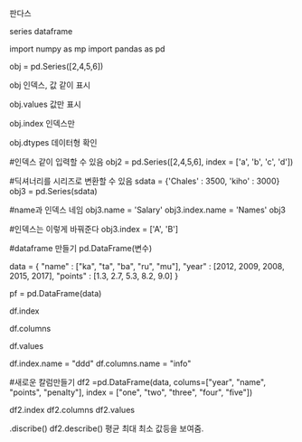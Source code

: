 판다스

series
dataframe

import numpy as mp
import pandas as pd

obj = pd.Series([2,4,5,6])

obj
인덱스, 값 같이 표시

obj.values
값만 표시

obj.index
인덱스만

obj.dtypes
데이터형 확인

#인덱스 같이 입력할 수 있음
obj2 = pd.Series([2,4,5,6], index = ['a', 'b', 'c', 'd'])

#딕셔너리를 시리즈로 변환할 수 있음
sdata = {'Chales' : 3500, 'kiho' : 3000}
obj3 = pd.Series(sdata)

#name과 인덱스 네임
obj3.name = 'Salary'
obj3.index.name = 'Names'
obj3 

#인덱스는 이렇게 바꿔준다 
obj3.index = ['A', 'B'] 


#dataframe 만들기
pd.DataFrame(변수)

data = {
	"name" : ["ka", "ta", "ba", "ru", "mu"],
	"year" : [2012, 2009, 2008, 2015, 2017],
	"points" : [1.3, 2.7, 5.3, 8.2, 9.0]
}

pf = pd.DataFrame(data)

df.index 

df.columns

df.values

df.index.name = "ddd"
df.columns.name = "info"

#새로운 칼럼만들기 
df2 =pd.DataFrame(data, colums=["year", "name", "points", "penalty"],
index = ["one", "two", "three", "four", "five"])

df2.index
df2.columns
df2.values

.discribe()
df2.describe()
평균 최대 최소 값등을 보여줌. 






